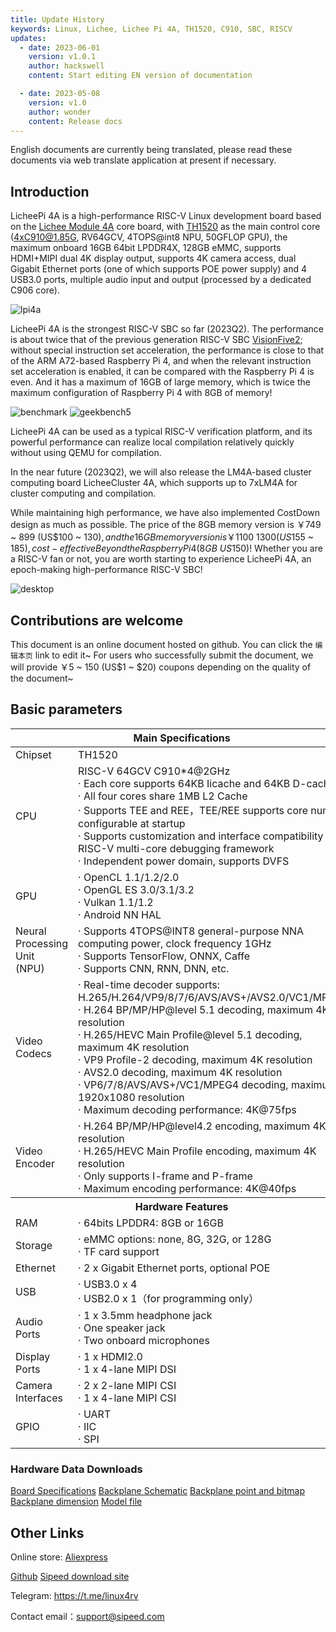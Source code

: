 ```yaml
---
title: Update History
keywords: Linux, Lichee, Lichee Pi 4A, TH1520, C910, SBC, RISCV
updates:
  - date: 2023-06-01
    version: v1.0.1
    author: hackswell
    content: Start editing EN version of documentation

  - date: 2023-05-08
    version: v1.0
    author: wonder
    content: Release docs
---
```


English documents are currently being translated, please read these documents via web translate application at present if necessary.

## Introduction

LicheePi 4A is a high-performance RISC-V Linux development board based on the [Lichee Module 4A](http://wiki.sipeed.com/hardware/zh/lichee/th1520/lm4a.html) core board, with [TH1520](https://www.t-head.cn/product/yeying) as the main control core (4xC910@1.85G, RV64GCV, 4TOPS@int8 NPU, 50GFLOP GPU), the maximum onboard 16GB 64bit LPDDR4X, 128GB eMMC, supports HDMI+MIPI dual 4K display output, supports 4K camera access, dual Gigabit Ethernet ports (one of which supports POE power supply) and 4 USB3.0 ports, multiple audio input and output (processed by a dedicated C906 core).

![lpi4a](./../../../../zh/lichee/th1520/lpi4a/assets/intro/lpi4a.png)

LicheePi 4A is the strongest RISC-V SBC so far (2023Q2). The performance is about twice that of the previous generation RISC-V SBC [VisionFive2](https://www.starfivetech.com/en/site/boards); without special instruction set acceleration, the performance is close to that of the ARM A72-based Raspberry Pi 4, and when the relevant instruction set acceleration is enabled, it can be compared with the Raspberry Pi 4 is even. And it has a maximum of 16GB of large memory, which is twice the maximum configuration of Raspberry Pi 4 with 8GB of memory!

![benchmark](./../../../../zh/lichee/th1520/lpi4a/assets/intro/benchmark.png)
![geekbench5](./../../../../zh/lichee/th1520/lpi4a/assets/intro/geekbench5.png)
 
LicheePi 4A can be used as a typical RISC-V verification platform, and its powerful performance can realize local compilation relatively quickly without using QEMU for compilation.

In the near future (2023Q2), we will also release the LM4A-based cluster computing board LicheeCluster 4A, which supports up to 7xLM4A for cluster computing and compilation.

While maintaining high performance, we have also implemented CostDown design as much as possible. The price of the 8GB memory version is ￥749 ~ 899 (US$100 ~ $130), and the 16GB memory version is ￥1100 ~ 1300 (US$155 ~ $185), cost-effective Beyond the Raspberry Pi 4 (8GB ~ US$150)!
Whether you are a RISC-V fan or not, you are worth starting to experience LicheePi 4A, an epoch-making high-performance RISC-V SBC!

![desktop](./../../../../zh/lichee/th1520/lpi4a/assets/intro/desktop.png)

## Contributions are welcome
This document is an online document hosted on github. You can click the `编辑本页` link to edit it~
For users who successfully submit the document, we will provide ￥5 ~ 150 (US$1 ~ $20) coupons depending on the quality of the document~

## Basic parameters
<table>
<thead>
<tr>
  <th colspan=2>Main Specifications</th>
</tr>
</thead>
<tbody>
<tr>
  <td>Chipset</td>
  <td>TH1520</td>
</tr>
<tr>
  <td>CPU</td>
  <td>RISC-V 64GCV C910*4@2GHz<br>
    · Each core supports 64KB Iicache and 64KB D-cache<br>
    · All four cores share 1MB L2 Cache<br>
    · Supports TEE and REE，TEE/REE supports core number configurable at startup<br>
    · Supports customization and interface compatibility with RISC-V multi-core debugging framework<br>
    · Independent power domain, supports DVFS</td>
</tr>
<tr>
  <td>GPU</td>
  <td>· OpenCL 1.1/1.2/2.0<br>
    · OpenGL ES 3.0/3.1/3.2<br>
    · Vulkan 1.1/1.2<br>
    · Android NN HAL</td>
</tr>
<tr>
  <td>Neural Processing Unit<br>(NPU)</td>
  <td>· Supports 4TOPS@INT8 general-purpose NNA computing power, clock frequency 1GHz<br>
    · Supports TensorFlow, ONNX, Caffe<br>
    · Supports CNN, RNN, DNN, etc.</td>
</tr>
<tr>
  <td>Video Codecs</td>
  <td>· Real-time decoder supports: H.265/H.264/VP9/8/7/6/AVS/AVS+/AVS2.0/VC1/MPEG4<br>
    · H.264 BP/MP/HP@level 5.1 decoding, maximum 4K resolution<br>
    · H.265/HEVC Main Profile@level 5.1 decoding, maximum 4K resolution<br>
    · VP9 Profile-2 decoding, maximum 4K resolution<br>
    · AVS2.0 decoding, maximum 4K resolution<br>
    · VP6/7/8/AVS/AVS+/VC1/MPEG4 decoding, maximum 1920x1080 resolution<br>
    · Maximum decoding performance: 4K@75fps</td>
</tr>
<tr>
  <td>Video Encoder</td>
  <td>· H.264 BP/MP/HP@level4.2 encoding, maximum 4K resolution<br>
    · H.265/HEVC Main Profile encoding, maximum 4K resolution<br>
    · Only supports I-frame and P-frame<br>
    · Maximum encoding performance: 4K@40fps</td>
</tr>
<tr>
  <th colspan=2>Hardware Features</th>
</tr>
<tr>
  <td>RAM</td>
  <td>· 64bits LPDDR4: 8GB or 16GB<br></td>
</tr>
<tr>
  <td>Storage</td>
  <td>· eMMC options: none, 8G, 32G, or 128G<br>
    · TF card support</td>
</tr>
<tr>
  <td>Ethernet</td>
  <td>· 2 x Gigabit Ethernet ports, optional POE</td>
</tr>
<tr>
  <td>USB</td>
  <td>· USB3.0 x 4<br>
    · USB2.0 x 1（for programming only）</td>
</tr>
<tr>
  <td>Audio Ports</td>
  <td>· 1 x 3.5mm headphone jack<br>
    · One speaker jack<br>
    · Two onboard microphones</td>
</tr>
<tr>
  <td>Display Ports</td>
  <td>· 1 x HDMI2.0<br>
    · 1 x 4-lane MIPI DSI</td>
</tr>
<tr>
  <td>Camera Interfaces</td>
  <td>· 2 x 2-lane MIPI CSI<br>
    · 1 x 4-lane MIPI CSI</td>
</tr>
<tr>
  <td>GPIO</td>
  <td>· UART<br>
    · IIC<br>
    · SPI</td>
</tr>
</tbody>
</table>

### Hardware Data Downloads

[Board Specifications](https://dl.sipeed.com/shareURL/LICHEE/licheepi4a/01_Specification)
[Backplane Schematic](https://dl.sipeed.com/shareURL/LICHEE/licheepi4a/02_Schematic)
[Backplane point and bitmap](https://dl.sipeed.com/shareURL/LICHEE/licheepi4a/03_Bit_number_map)
[Backplane dimension](https://dl.sipeed.com/shareURL/LICHEE/licheepi4a/04_Dimensional_drawing)
[Model file](https://dl.sipeed.com/shareURL/LICHEE/licheepi4a/05_3D_model)

## Other Links

Online store: [Aliexpress](https://www.aliexpress.com/item/1005005532736080.html)

[Github](https://github.com/sipeed/LicheePi4A)
[Sipeed download site](https://dl.sipeed.com/shareURL/LICHEE/licheepi4a)

Telegram: https://t.me/linux4rv

Contact email：support@sipeed.com
